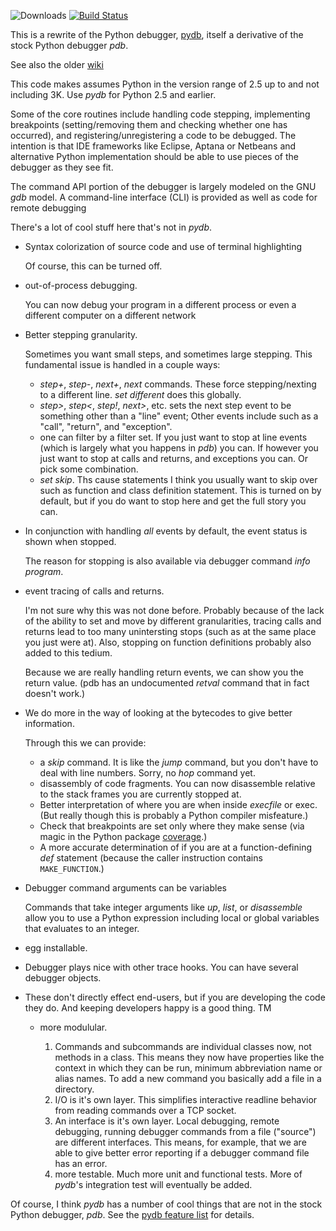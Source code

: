 ![Downloads](https://pypip.in/d/trepan/badge.png) [![Build Status](https://travis-ci.org/rocky/python2-trepan.svg?branch=master)](https://travis-ci.org/rocky/python2-trepan)

This is a rewrite of the Python debugger, [pydb](http://bashdb.sf.net/pydb), itself a derivative of the stock Python debugger *pdb*.

See also the older [wiki](https://code.google.com/p/pydbgr/w/list)

This code makes assumes Python in the version range of 2.5 up to and
not including 3K. Use *pydb* for Python 2.5 and earlier.

Some of the core routines include handling code stepping, implementing
breakpoints (setting/removing them and checking whether one has
occurred), and registering/unregistering a code to be debugged.  The
intention is that IDE frameworks like Eclipse, Aptana or Netbeans and
alternative Python implementation should be able to use pieces of the
debugger as they see fit.

The command API portion of the debugger is largely modeled on the
GNU *gdb* model. A command-line interface (CLI) is provided as well
as code for remote debugging

There's a lot of cool stuff here that's not in *pydb*.

* Syntax colorization of source code and use of terminal highlighting

   Of course, this can be turned off.
* out-of-process debugging.

   You can now debug your program in a different process or even a different computer on a different network
* Better stepping granularity.

  Sometimes you want small steps, and sometimes large stepping. This fundamental issue is handled in a couple ways:
    - _step+_, _step-_, _next+_, _next_ commands. These force
      stepping/nexting to a different line. _set different_ does this globally.
    - _step>_, _step<_, _step!_, _next>_, etc. sets the next step event to be something other than a "line" event; Other events include such as a "call", "return", and "exception".
    - one can filter by a filter set. If you just want to stop at line events (which is largely what you happens in *pdb*) you can. If however you just want to stop at calls and returns, and exceptions you can. Or pick some combination.
    - _set skip_. Ths cause statements I think you usually want to skip over such as function and class definition statement. This is turned on by default, but if you do want to stop here and get the full story you can.
* In conjunction with handling *all* events by default, the event status is shown when stopped.

   The reason for stopping is also available via debugger command _info program_.
* event tracing of calls and returns.

   I'm not sure why this was not done before. Probably because of the lack of the ability to set and move by different granularities, tracing calls and returns lead to too many unintersting stops (such as at the same place you just were at). Also, stopping on function definitions probably also added to this tedium.

  Because we are really handling return events, we can show you the
  return value. (pdb has an undocumented *retval* command that in fact
  doesn't work.)

* We do more in the way of looking at the bytecodes to give better information.

   Through this we can provide:
  - a *skip* command. It is like the *jump* command, but you don't have to deal with line numbers. Sorry, no *hop* command yet.
  - disassembly of code fragments. You can now disassemble relative to the stack frames you are currently stopped at.
  - Better interpretation of where you are when inside *execfile* or exec. (But really though this is probably a Python compiler misfeature.)
  - Check that breakpoints are set only where they make sense (via magic in the Python package [coverage](http://nedbatchelder.com/code/coverage/).)
  - A more accurate determination of if you are at a function-defining *def* statement (because the caller instruction contains `MAKE_FUNCTION`.)

* Debugger command arguments can be variables

   Commands that take integer arguments like *up*, *list*, or *disassemble* allow you to use a Python expression including local or global variables that evaluates to an integer.

* egg installable.
* Debugger plays nice with other trace hooks.
   You can have several debugger objects.
* These don't directly effect end-users, but if you are developing the code they do. And keeping developers happy is a good thing. TM

  - more modulular.

    1. Commands and subcommands are individual classes now, not methods in a class.
   This means they now have properties like the context in which they can be run, minimum abbreviation name or alias names. To add a new command you basically add a file in a directory.
    1. I/O is it's own layer.
	This simplifies interactive readline behavior from reading commands over a TCP socket.
    1. An interface is it's own layer.
	Local debugging, remote debugging, running debugger commands from a file ("source") are different interfaces. This means, for example, that we are able to give better error reporting if a debugger command file has an error.
    1. more testable.
	Much more unit and functional tests. More of *pydb*'s integration test will eventually be added.

Of course, I think *pydb* has a number of cool things that are not in
the stock Python debugger, *pdb*. See the [pydb feature list](http://bashdb.sourceforge.net/pydb/features.html) for details.
